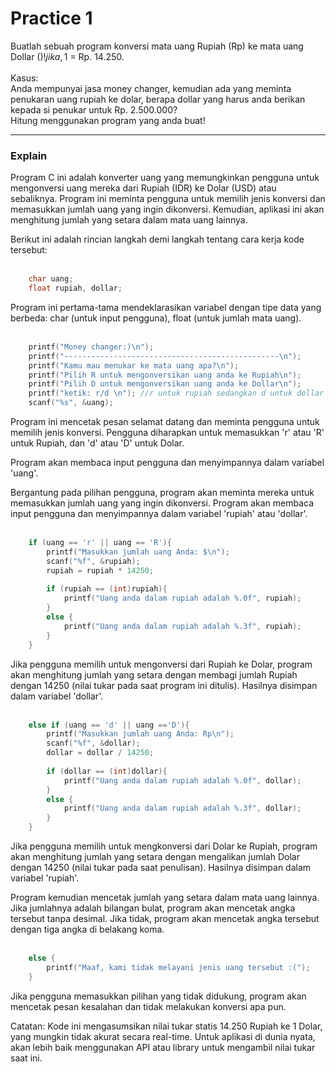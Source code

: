 # Practice 1
Buatlah sebuah program konversi mata uang Rupiah (Rp) ke mata uang Dollar ($)! jika, 1$ = Rp. 14.250.<br><br>
Kasus:<br>
Anda mempunyai jasa money changer, kemudian ada yang meminta penukaran uang rupiah ke dolar, berapa dollar yang harus anda berikan kepada si penukar untuk Rp. 2.500.000?<br>
Hitung menggunakan program yang anda buat!<br>

---
### Explain
Program C ini adalah konverter uang yang memungkinkan pengguna untuk mengonversi uang mereka dari Rupiah (IDR) ke Dolar (USD) atau sebaliknya. Program ini meminta pengguna untuk memilih jenis konversi dan memasukkan jumlah uang yang ingin dikonversi. Kemudian, aplikasi ini akan menghitung jumlah yang setara dalam mata uang lainnya.

Berikut ini adalah rincian langkah demi langkah tentang cara kerja kode tersebut:<br><br>

```c
	char uang;
	float rupiah, dollar;
```
Program ini pertama-tama mendeklarasikan variabel dengan tipe data yang berbeda: char (untuk input pengguna), float (untuk jumlah mata uang).<br><br>

```c
	printf("Money changer:)\n");
	printf("------------------------------------------------\n");
	printf("Kamu mau menukar ke mata uang apa?\n");
	printf("Pilih R untuk mengonversikan uang anda ke Rupiah\n");
	printf("Pilih D untuk mengonversikan uang anda ke Dollar\n");
	printf("ketik: r/d \n"); //r untuk rupiah sedangkan d untuk dollar
	scanf("%s", &uang);
```
Program ini mencetak pesan selamat datang dan meminta pengguna untuk memilih jenis konversi. Pengguna diharapkan untuk memasukkan 'r' atau 'R' untuk Rupiah, dan 'd' atau 'D' untuk Dolar.<br>

Program akan membaca input pengguna dan menyimpannya dalam variabel 'uang'.<br>

Bergantung pada pilihan pengguna, program akan meminta mereka untuk memasukkan jumlah uang yang ingin dikonversi. Program akan membaca input pengguna dan menyimpannya dalam variabel 'rupiah' atau 'dollar'.<br><br>

```c
	if (uang == 'r' || uang == 'R'){
		printf("Masukkan jumlah uang Anda: $\n");	
		scanf("%f", &rupiah);
		rupiah = rupiah * 14250;
		
		if (rupiah == (int)rupiah){
			printf("Uang anda dalam rupiah adalah %.0f", rupiah);
		}
		else {
			printf("Uang anda dalam rupiah adalah %.3f", rupiah);
		}
	}
```
Jika pengguna memilih untuk mengonversi dari Rupiah ke Dolar, program akan menghitung jumlah yang setara dengan membagi jumlah Rupiah dengan 14250 (nilai tukar pada saat program ini ditulis). Hasilnya disimpan dalam variabel 'dollar'.<br><br>

```c
	else if (uang == 'd' || uang =='D'){
		printf("Masukkan jumlah uang Anda: Rp\n");	
		scanf("%f", &dollar);
		dollar = dollar / 14250;
		
		if (dollar == (int)dollar){
			printf("Uang anda dalam rupiah adalah %.0f", dollar);
		}
		else {
			printf("Uang anda dalam rupiah adalah %.3f", dollar);
		}
	}
```
Jika pengguna memilih untuk mengkonversi dari Dolar ke Rupiah, program akan menghitung jumlah yang setara dengan mengalikan jumlah Dolar dengan 14250 (nilai tukar pada saat penulisan). Hasilnya disimpan dalam variabel 'rupiah'.

Program kemudian mencetak jumlah yang setara dalam mata uang lainnya. Jika jumlahnya adalah bilangan bulat, program akan mencetak angka tersebut tanpa desimal. Jika tidak, program akan mencetak angka tersebut dengan tiga angka di belakang koma.<br><br>

```c
	else {
		printf("Maaf, kami tidak melayani jenis uang tersebut :(");
	}
```
Jika pengguna memasukkan pilihan yang tidak didukung, program akan mencetak pesan kesalahan dan tidak melakukan konversi apa pun.<br>

Catatan: Kode ini mengasumsikan nilai tukar statis 14.250 Rupiah ke 1 Dolar, yang mungkin tidak akurat secara real-time. Untuk aplikasi di dunia nyata, akan lebih baik menggunakan API atau library untuk mengambil nilai tukar saat ini.

